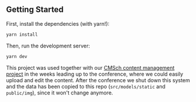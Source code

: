 ## Getting Started

First, install the dependencies (with yarn!):

```bash
yarn install
```

Then, run the development server:

```bash
yarn dev
```

This project was used together with our [CMSch content management project](https://github.com/kir-dev/cmsch) in the weeks leading up to the conference, where we could easily upload and edit the content. After the conference we shut down this system and the data has been copied to this repo (`src/models/static` and `public/img`), since it won't change anymore.